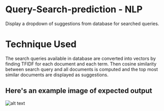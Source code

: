 # Query-Search-prediction - NLP
Display a dropdown of suggestions from database for searched queries.

# Technique Used
The search queries available in database are converted into vectors by finding TFIDF for each document and each term. Then cosine similarity between search query and all documents is computed and the top most similar documents are displayed as suggestions.

## Here's an example image of expected output
![alt text](https://www.google.com/url?sa=i&url=https%3A%2F%2Fsearchengineland.com%2Fhow-google-instant-autocomplete-suggestions-work-62592&psig=AOvVaw1UuPl-3EDsC3MUe06om6oy&ust=1626353414842000&source=images&cd=vfe&ved=0CAgQjRxqFwoTCJinlt_M4vECFQAAAAAdAAAAABAJ)

